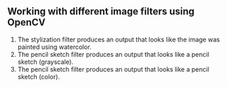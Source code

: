 ## Working with different image filters using OpenCV
1. The stylization filter produces an output that looks like the image was painted using watercolor.
2. The pencil sketch filter produces an output that looks like a pencil sketch (grayscale).
3. The pencil sketch filter produces an output that looks like a pencil sketch (color).
